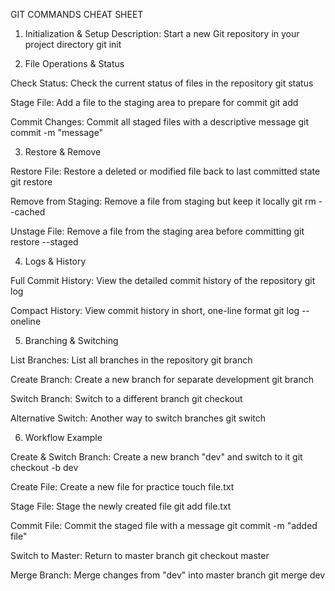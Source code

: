 GIT COMMANDS CHEAT SHEET
1. Initialization & Setup
Description: Start a new Git repository in your project directory
git init

2. File Operations & Status

Check Status: Check the current status of files in the repository
git status

Stage File: Add a file to the staging area to prepare for commit
git add <filename>

Commit Changes: Commit all staged files with a descriptive message
git commit -m "message"

3. Restore & Remove

Restore File: Restore a deleted or modified file back to last committed state
git restore <filename>

Remove from Staging: Remove a file from staging but keep it locally
git rm --cached <filename>

Unstage File: Remove a file from the staging area before committing
git restore --staged <filename>

4. Logs & History

Full Commit History: View the detailed commit history of the repository
git log

Compact History: View commit history in short, one-line format
git log --oneline

5. Branching & Switching

List Branches: List all branches in the repository
git branch

Create Branch: Create a new branch for separate development
git branch <branchname>

Switch Branch: Switch to a different branch
git checkout <branchname>

Alternative Switch: Another way to switch branches
git switch <branchname>

6. Workflow Example

Create & Switch Branch: Create a new branch "dev" and switch to it
git checkout -b dev

Create File: Create a new file for practice
touch file.txt

Stage File: Stage the newly created file
git add file.txt

Commit File: Commit the staged file with a message
git commit -m "added file"

Switch to Master: Return to master branch
git checkout master

Merge Branch: Merge changes from "dev" into master branch
git merge dev
